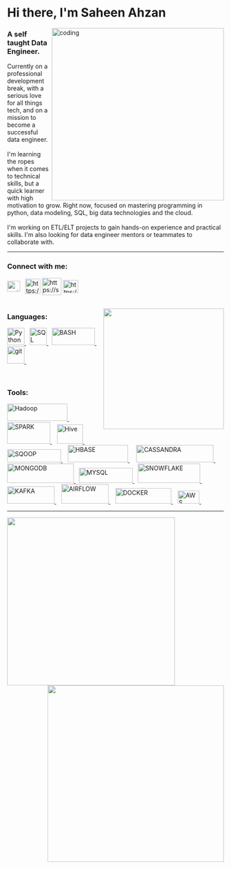<h1 align="left">Hi there, I'm Saheen Ahzan </h1>

<img align="right" alt="coding" width="400"  src="https://github.com/saheen619/saheen619/blob/main/Banner/TSQLGIF_Cropped.gif?raw=true">
<h3 align="left">A self taught Data Engineer.</h3>

Currently on a professional development break, with a serious love for all things tech, and on a mission to become a successful data engineer. <br> <br>
I'm learning the ropes when it comes to technical skills, but a quick learner with high motivation to grow. Right now, focused on mastering programming in python, data modeling, SQL, big data technologies and the cloud. <br> <br> I'm working on ETL/ELT projects to gain hands-on experience and practical skills. I'm also looking for data engineer mentors or teammates to collaborate with.
<br />

---

<h3 align="left">Connect with me:</h3>
<p align="left">
<a href="mailto:saheen619.klm@gmail.com" target="blank"><img align="center" src="https://github.com/saheen619/saheen619/blob/main/Icons and Logos/Gmail_icon_(2020).svg.png?raw=true" alt="mailto:saheen619.klm@gmail.com" height="25" width="30" /></a>&nbsp;&nbsp;
<a href="https://www.linkedin.com/in/saheenahzan/" target="blank"><img align="center" src="https://github.com/saheen619/saheen619/blob/main/Icons and Logos/LinkedIn_icon.svg.png?raw=true" alt="https://www.linkedin.com/in/saheenahzan/" height="35" width="35" /></a>
<a href="https://stackoverflow.com/users/20288264/saheen-ahzan" target="blank"><img align="center" src="https://github.com/saheen619/saheen619/blob/main/Icons%20and%20Logos/768px-Stack_Overflow_icon.svg.png?raw=true" alt="https://stackoverflow.com/users/20288264/saheen-ahzan" height="40" width="45" /></a>
<a href="https://twitter.com/saheen619" target="blank"><img align="center" src="https://github.com/saheen619/saheen619/blob/main/Icons and Logos/Logo_of_Twitter,_Inc..svg.png?raw=true" alt="https://twitter.com/saheen619" height="30" width="35" /></a>

<br />
<br />
  
<p><img align="right" width="280" src="https://github-readme-stats.vercel.app/api/top-langs/?username=saheen619&layout=compact&theme=dark&langs_count=6&hide_border=True&bg_color=ffffff00" /></p>
<h3 align="left">Languages:</h3> 
<p align="left"> 
  <a href="https://docs.python.org/3/" target="_blank" rel="noreferrer"> <img src="https://github.com/saheen619/saheen619/blob/main/Icons%20and%20Logos/Python-logo-notext.svg.png?raw=true" alt="Python" width="40" height="40"/> </a> &nbsp;
  <a href="https://dev.mysql.com/doc/" target="_blank" rel="noreferrer"> <img src="https://github.com/saheen619/saheen619/blob/main/Icons%20and%20Logos/SQL1.png?raw=true" alt="SQL" width="40" height="40"/> </a> &nbsp;
  <a href="https://www.gnu.org/software/bash/" target="_blank" rel="noreferrer"> <img src="https://github.com/saheen619/saheen619/blob/main/Icons%20and%20Logos/Gnu-bash-logo.svg.png?raw=true" alt="BASH" width="100" height="40"/> </a> &nbsp;
  <a href="https://git-scm.com/" target="_blank" rel="noreferrer"> <img src="https://www.vectorlogo.zone/logos/git-scm/git-scm-icon.svg" alt="git" width="40" height="40"/> </a> &nbsp;
</p>

<br />

<h3 align="left">Tools:</h3>
<p align="left"> 
  <a href="https://hadoop.apache.org/" target="_blank" rel="noreferrer"> <img src="https://github.com/saheen619/saheen619/blob/main/Icons%20and%20Logos/1920px-Hadoop_logo_new.svg-01.png?raw=true" alt="Hadoop" width="140" height="40"/> </a> &nbsp;
    <a href="https://spark.apache.org/" target="_blank" rel="noreferrer"> <img src="https://github.com/saheen619/saheen619/blob/main/Icons%20and%20Logos/ApacheSparklogo-01.png?raw=true" alt="SPARK" width="100" height="50"/> </a> &nbsp;&nbsp;
   <a href="https://hive.apache.org/" target="_blank" rel="noreferrer"> <img src="https://github.com/saheen619/saheen619/blob/main/Icons%20and%20Logos/1024px-Apache_Hive_logo.svg.png?raw=true" alt="Hive" width="60" height="45"/> </a> &nbsp;&nbsp;&nbsp;
   <a href="https://sqoop.apache.org/" target="_blank" rel="noreferrer"> <img src="https://github.com/saheen619/saheen619/blob/main/Icons%20and%20Logos/Apache_Sqoop_logo.svg.png?raw=true" alt="SQOOP" width="125" height="30"/> </a> &nbsp;&nbsp;
  <a href="https://hbase.apache.org/" target="_blank" rel="noreferrer"> <img src="https://github.com/saheen619/saheen619/blob/main/Icons%20and%20Logos/Apache_HBase_Logo2-01.png?raw=true" alt="HBASE" width="140" height="40"/> </a> &nbsp; &nbsp;
  <a href="https://cassandra.apache.org/_/index.html" target="_blank" rel="noreferrer"> <img src="https://github.com/saheen619/saheen619/blob/main/Icons%20and%20Logos/Cassandra-01.png?raw=true" alt="CASSANDRA" width="180" height="40"/> </a> &nbsp;&nbsp;
  <a href="https://www.mongodb.com/" target="_blank" rel="noreferrer"> <img src="https://github.com/saheen619/saheen619/blob/main/Icons%20and%20Logos/MongoDBLogo-01.png?raw=true" alt="MONGODB" width="155" height="45"/> </a> &nbsp;
  <a href="https://www.mysql.com/" target="_blank" rel="noreferrer"> <img src="https://github.com/saheen619/saheen619/blob/main/Icons%20and%20Logos/MySQLlogo-01.png?raw=true" alt="MYSQL" width="125" height="35"/> </a> &nbsp;
    <a href="https://www.snowflake.com/en/" target="_blank" rel="noreferrer"> <img src="https://github.com/saheen619/saheen619/blob/main/Icons%20and%20Logos/snowflake_logoUPDATED-01.png?raw=true" alt="SNOWFLAKE" width="145" height="45"/> </a> &nbsp;
  <a href="https://kafka.apache.org/" target="_blank" rel="noreferrer"> <img src="https://github.com/saheen619/saheen619/blob/main/Icons%20and%20Logos/Apache_kafka_Updated-01-01.png?raw=true" alt="KAFKA" width="110" height="40"/> </a> &nbsp;&nbsp;
  <a href="https://airflow.apache.org/" target="_blank" rel="noreferrer"> <img src="https://github.com/saheen619/saheen619/blob/main/Icons%20and%20Logos/AirflowLogo-01.png?raw=true" alt="AIRFLOW" width="110" height="45"/> </a> &nbsp;&nbsp;
  <a href="https://www.docker.com/" target="_blank" rel="noreferrer"> <img src="https://github.com/saheen619/saheen619/blob/main/Icons%20and%20Logos/Docker_logo.svg.png?raw=true" alt="DOCKER" width="130" height="36"/> </a> &nbsp;&nbsp;
  <a href="http://aws.amazon.com/" target="_blank" rel="noreferrer"> <img src="https://github.com/saheen619/saheen619/blob/main/Icons%20and%20Logos/AWS-01.png?raw=true" alt="AWS" width="50" height="30"/> </a> &nbsp;&nbsp;


<br />
    
---

<p><img align="left" width="390" src="https://github-readme-stats.vercel.app/api?username=saheen619&show_icons=true&theme=dark&hide_border=True&icon_color=FFA500&bg_color=ffffff00" />
<img align="right" width="410" src="https://streak-stats.demolab.com/?user=saheen619&theme=dark&border=transparent&background=transparent" /></p> 
